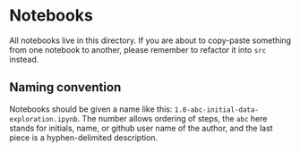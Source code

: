 # Notebooks
All notebooks live in this directory. If you are about to copy-paste something
from one notebook to another, please remember to refactor it into `src` instead.

## Naming convention
Notebooks should be given a name like this: `1.0-abc-initial-data-exploration.ipynb`.
The number allows ordering of steps, the `abc` here stands for initials, name, or
github user name of the author, and the last piece is a hyphen-delimited description.